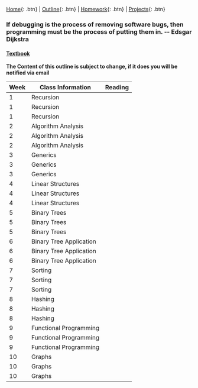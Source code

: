 [Home][home]{: .btn} | [Outline][outline]{: .btn} | [Homework][homework]{: .btn} | [Projects][projects]{: .btn}

### If debugging is the process of removing software bugs, then programming must be the process of putting them in. -- Edsgar Dijkstra

#### [Textbook][textbook]

**The Content of this outline is subject to change, if it does you will be notified via email**

 Week | Class Information        | Reading
------|--------------------------|-----------------
   1  | Recursion                |  
   1  | Recursion                |  
   1  | Recursion                |  
   2  | Algorithm Analysis       |  
   2  | Algorithm Analysis       |  
   2  | Algorithm Analysis       |  
   3  | Generics                 |  
   3  | Generics                 |  
   3  | Generics                 |  
   4  | Linear Structures        |  
   4  | Linear Structures        |  
   4  | Linear Structures        |  
   5  | Binary Trees             |  
   5  | Binary Trees             |  
   5  | Binary Trees             |  
   6  | Binary Tree Application  |  
   6  | Binary Tree Application  |  
   6  | Binary Tree Application  |  
   7  | Sorting                  |  
   7  | Sorting                  |  
   7  | Sorting                  |  
   8  | Hashing                  |  
   8  | Hashing                  |  
   8  | Hashing                  |  
   9  | Functional Programming   |  
   9  | Functional Programming   |  
   9  | Functional Programming   |  
  10  | Graphs                   |  
  10  | Graphs                   |  
  10  | Graphs                   |  

<!-- Links for the course materials -->
[home]: ./index.md
[outline]: ./outline.md
[homework]: ./homework.md
[projects]: ./projects.md
[textbook]: www.google.com
